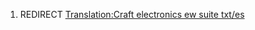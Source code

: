 1.  REDIRECT [Translation:Craft electronics ew suite
    txt/es](Translation:Craft_electronics_ew_suite_txt/es "wikilink")